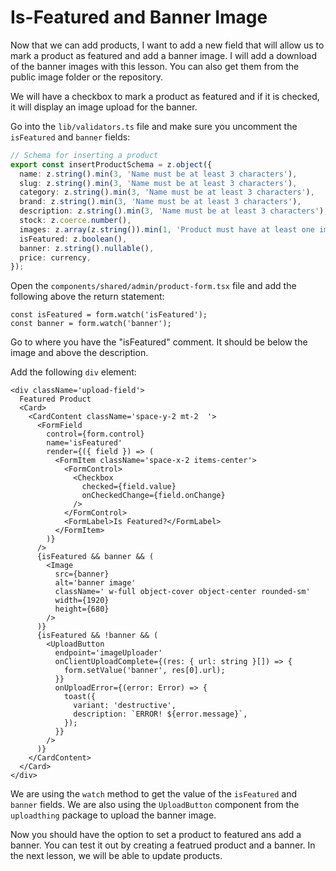 # Is-Featured and Banner Image

Now that we can add products, I want to add a new field that will allow us to mark a product as featured and add a banner image. I will add a download of the banner images with this lesson. You can also get them from the public image folder or the repository.

We will have a checkbox to mark a product as featured and if it is checked, it will display an image upload for the banner.

Go into the `lib/validators.ts` file and make sure you uncomment the `isFeatured` and `banner` fields:

```ts
// Schema for inserting a product
export const insertProductSchema = z.object({
  name: z.string().min(3, 'Name must be at least 3 characters'),
  slug: z.string().min(3, 'Name must be at least 3 characters'),
  category: z.string().min(3, 'Name must be at least 3 characters'),
  brand: z.string().min(3, 'Name must be at least 3 characters'),
  description: z.string().min(3, 'Name must be at least 3 characters'),
  stock: z.coerce.number(),
  images: z.array(z.string()).min(1, 'Product must have at least one image'),
  isFeatured: z.boolean(),
  banner: z.string().nullable(),
  price: currency,
});
```

Open the `components/shared/admin/product-form.tsx` file and add the following above the return statement:

```tsx
const isFeatured = form.watch('isFeatured');
const banner = form.watch('banner');
```

Go to where you have the "isFeatured" comment. It should be below the image and above the description.

Add the following `div` element:

```tsx
<div className='upload-field'>
  Featured Product
  <Card>
    <CardContent className='space-y-2 mt-2  '>
      <FormField
        control={form.control}
        name='isFeatured'
        render={({ field }) => (
          <FormItem className='space-x-2 items-center'>
            <FormControl>
              <Checkbox
                checked={field.value}
                onCheckedChange={field.onChange}
              />
            </FormControl>
            <FormLabel>Is Featured?</FormLabel>
          </FormItem>
        )}
      />
      {isFeatured && banner && (
        <Image
          src={banner}
          alt='banner image'
          className=' w-full object-cover object-center rounded-sm'
          width={1920}
          height={680}
        />
      )}
      {isFeatured && !banner && (
        <UploadButton
          endpoint='imageUploader'
          onClientUploadComplete={(res: { url: string }[]) => {
            form.setValue('banner', res[0].url);
          }}
          onUploadError={(error: Error) => {
            toast({
              variant: 'destructive',
              description: `ERROR! ${error.message}`,
            });
          }}
        />
      )}
    </CardContent>
  </Card>
</div>
```

We are using the `watch` method to get the value of the `isFeatured` and `banner` fields. We are also using the `UploadButton` component from the `uploadthing` package to upload the banner image.

Now you should have the option to set a product to featured ans add a banner. You can test it out by creating a featrued product and a banner. In the next lesson, we will be able to update products.